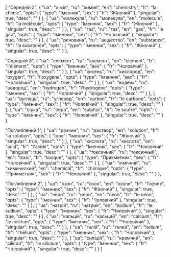 [
  "Середній 2",
  {
    "ua": "хімія",
    "ru": "химия",
    "en": "chemistry",
    "fr": "la chimie",
    "opts": {
      "type": "Іменник",
      "sex": {
        "fr": "Жіночий"
      },
      "singular": true,
      "desc": ""
    }
  },
  {
    "ua": "молекула",
    "ru": "молекула",
    "en": "molecule",
    "fr": "la molécule",
    "opts": {
      "type": "Іменник",
      "sex": {
        "fr": "Жіночий"
      },
      "singular": true,
      "desc": ""
    }
  },
  {
    "ua": "газ",
    "ru": "газ",
    "en": "gas",
    "fr": "le gaz",
    "opts": {
      "type": "Іменник",
      "sex": {
        "fr": "Чоловічий"
      },
      "singular": true,
      "desc": ""
    }
  },
  {
    "ua": "речовина",
    "ru": "вещество",
    "en": "substance",
    "fr": "la substance",
    "opts": {
      "type": "Іменник",
      "sex": {
        "fr": "Жіночий"
      },
      "singular": true,
      "desc": ""
    }
  },



  "Середній 3",
  {
    "ua": "елемент",
    "ru": "элемент",
    "en": "element",
    "fr": "l'élément",
    "opts": {
      "type": "Іменник",
      "sex": {
        "fr": "Чоловічий"
      },
      "singular": true,
      "desc": ""
    }
  },
  {
    "ua": "кисень",
    "ru": "кислород",
    "en": "oxygen",
    "fr": "l'oxygène",
    "opts": {
      "type": "Іменник",
      "sex": {
        "fr": "Чоловічий"
      },
      "singular": true,
      "desc": ""
    }
  },
  {
    "ua": "водень",
    "ru": "водород",
    "en": "hydrogen",
    "fr": "l'hydrogène",
    "opts": {
      "type": "Іменник",
      "sex": {
        "fr": "Чоловічий"
      },
      "singular": true,
      "desc": ""
    }
  },
  {
    "ua": "вуглець",
    "ru": "углерод",
    "en": "carbon",
    "fr": "le carbone",
    "opts": {
      "type": "Іменник",
      "sex": {
        "fr": "Чоловічий"
      },
      "singular": true,
      "desc": ""
    }
  },
  {
    "ua": "сірка",
    "ru": "сера",
    "en": "sulphur",
    "fr": "le soufre",
    "opts": {
      "type": "Іменник",
      "sex": {
        "fr": "Чоловічий"
      },
      "singular": true,
      "desc": ""
    }
  },



  "Поглиблений 1",
  {
    "ua": "розчин",
    "ru": "раствор",
    "en": "solution",
    "fr": "la solution",
    "opts": {
      "type": "Іменник",
      "sex": {
        "fr": "Жіночий"
      },
      "singular": true,
      "desc": ""
    }
  },
  {
    "ua": "кислота",
    "ru": "кислота",
    "en": "acid",
    "fr": "l'acide",
    "opts": {
      "type": "Іменник",
      "sex": {
        "fr": "Чоловічий"
      },
      "singular": true,
      "desc": ""
    }
  },
  {
    "ua": "токсичний",
    "ru": "токсичный",
    "en": "toxic",
    "fr": "toxique",
    "opts": {
      "type": "Прикметник",
      "sex": {
        "fr": "Чоловічий"
      },
      "singular": true,
      "desc": ""
    }
  },
  {
    "ua": "хімічний",
    "ru": "химический",
    "en": "chemical",
    "fr": "chimique",
    "opts": {
      "type": "Прикметник",
      "sex": {
        "fr": "Чоловічий"
      },
      "singular": true,
      "desc": ""
    }
  },



  "Поглиблений 2",
  {
    "ua": "озон",
    "ru": "озон",
    "en": "ozone",
    "fr": "l'ozone",
    "opts": {
      "type": "Іменник",
      "sex": {
        "fr": "Жіночий"
      },
      "singular": true,
      "desc": ""
    }
  },
  {
    "ua": "неон",
    "ru": "неон",
    "en": "neon",
    "fr": "le néon",
    "opts": {
      "type": "Іменник",
      "sex": {
        "fr": "Чоловічий"
      },
      "singular": true,
      "desc": ""
    }
  },
  {
    "ua": "натрій",
    "ru": "натрий",
    "en": "sodium",
    "fr": "le sodium",
    "opts": {
      "type": "Іменник",
      "sex": {
        "fr": "Чоловічий"
      },
      "singular": true,
      "desc": ""
    }
  },
  {
    "ua": "кальцій",
    "ru": "кальций",
    "en": "calcium",
    "fr": "le calcium",
    "opts": {
      "type": "Іменник",
      "sex": {
        "fr": "Чоловічий"
      },
      "singular": true,
      "desc": ""
    }
  },
  {
    "ua": "гелій",
    "ru": "гелий",
    "en": "helium",
    "fr": "l'hélium",
    "opts": {
      "type": "Іменник",
      "sex": {
        "fr": "Чоловічий"
      },
      "singular": true,
      "desc": ""
    }
  },
  {
    "ua": "силіцій",
    "ru": "кремний",
    "en": "cilicon",
    "fr": "le cilicium",
    "opts": {
      "type": "Іменник",
      "sex": {
        "fr": "Чоловічий"
      },
      "singular": true,
      "desc": ""
    }
  }
]
